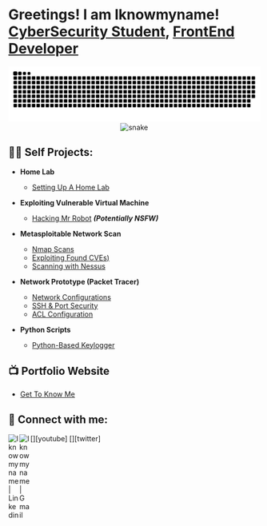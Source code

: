 <h1>Greetings! I am Iknowmyname! <br/><a href="https://github.com/iknowmyname">CyberSecurity Student</a>, <a href="https://www.linkedin.com/in/joshmadakor/">FrontEnd Developer</a></h1>

<div align="center">
  <img  src="https://github.com/1999AZZAR/1999AZZAR/blob/main/resources/img/grid-snake.svg"
       alt="snake" /></a>
</div>

<div align="center">
  <img  src="https://github.com/Iknowmyname/iknowmyname/blob/main/Lottie.tgs"
       alt="snake" /></a>
</div>



<h2>👨‍💻 Self Projects:</h2>

- <b>Home Lab</b>
  - [Setting Up A Home Lab](https://github.com/joshmadakor1/Algorithms-Practice)
- <b>Exploiting Vulnerable Virtual Machine</b>
  - [Hacking Mr Robot](https://github.com/joshmadakor1/4chan-Image-Analysis-Middleware-C964) <b><i>(Potentially NSFW)</b></i>
- <b>Metasploitable Network Scan</b>
  - [Nmap Scans](https://github.com/joshmadakor1/Sentinel-Lab)
  - [Exploiting Found CVEs)](https://github.com/joshmadakor1/Jwipe.PowerShell)
  - [Scanning with Nessus](https://github.com/joshmadakor1/AD_PS)

- <b>Network Prototype (Packet Tracer)</b>
  - [Network Configurations](https://github.com/joshmadakor1/EncrypterPOC)
  - [SSH & Port Security](https://github.com/joshmadakor1/DecrypterPOC)
  - [ACL Configuration](https://github.com/joshmadakor1/Key-Logger-With-Email)
- <b>Python Scripts </b>
  - [Python-Based Keylogger](https://github.com/joshmadakor1/Package-Delivery-Pathfinding-Algorithm)

<h2>📺 Portfolio Website</h2>

- [Get To Know Me](https://www.youtube.com/watch?v=a83ASGn_V_s)
<!-- - [A Day in the Life of a Cybersecurity Anayst](https://www.youtube.com/watch?v=uHy3oM7NnoU)
- [How to Create a KeyLogger (C#)](https://www.youtube.com/watch?v=N-L9hklSlNk)
- [Ransomware Demonstration (C#)](https://www.youtube.com/watch?v=OfvdQeh79s0)
- [Is WGU Legit?](https://www.youtube.com/watch?v=E2MwRWxDBkA)
-->

<h2> 🤳 Connect with me:</h2>

[<img align="left" alt="Iknowmyname | Linkedin" width="22px" src="https://cdn.jsdelivr.net/npm/simple-icons@v3/icons/youtube.svg" />][youtube]
[<img align="left" alt="Iknowmyname | Gmail" width="22px" src="https://cdn.jsdelivr.net/npm/simple-icons@v3/icons/twitter.svg" />][twitter]


[linkedin]: https://linkedin.com/in/joshmadakor

<!--
**joshmadakor1/joshmadakor1** is a ✨ _special_ ✨ repository because its `README.md` (this file) appears on your GitHub profile.

Here are some ideas to get you started:

- 🔭 I’m currently working on ...
- 🌱 I’m currently learning ...
- 👯 I’m looking to collaborate on ...
- 🤔 I’m looking for help with ...
- 💬 Ask me about ...
- 📫 How to reach me: ...
- 😄 Pronouns: ...
- ⚡ Fun fact: ...
-->
